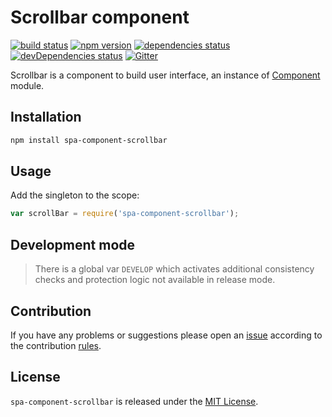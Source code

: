 Scrollbar component
===================

[![build status](https://img.shields.io/travis/spasdk/component-scrollbar.svg?style=flat-square)](https://travis-ci.org/spasdk/component-scrollbar)
[![npm version](https://img.shields.io/npm/v/spa-component-scrollbar.svg?style=flat-square)](https://www.npmjs.com/package/spa-component-scrollbar)
[![dependencies status](https://img.shields.io/david/spasdk/component-scrollbar.svg?style=flat-square)](https://david-dm.org/spasdk/component-scrollbar)
[![devDependencies status](https://img.shields.io/david/dev/spasdk/component-scrollbar.svg?style=flat-square)](https://david-dm.org/spasdk/component-scrollbar?type=dev)
[![Gitter](https://img.shields.io/badge/gitter-join%20chat-blue.svg?style=flat-square)](https://gitter.im/DarkPark/spasdk)


Scrollbar is a component to build user interface, an instance of [Component](https://github.com/spasdk/component) module.


## Installation ##

```bash
npm install spa-component-scrollbar
```


## Usage ##

Add the singleton to the scope:

```js
var scrollBar = require('spa-component-scrollbar');
```


## Development mode ##

> There is a global var `DEVELOP` which activates additional consistency checks and protection logic not available in release mode.


## Contribution ##

If you have any problems or suggestions please open an [issue](https://github.com/spasdk/component-scrollbar/issues)
according to the contribution [rules](.github/contributing.md).


## License ##

`spa-component-scrollbar` is released under the [MIT License](license.md).
